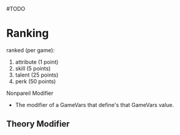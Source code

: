#TODO
# Ranking
ranked (per game):
1. attribute (1 point)
2. skill (5 points)
3. talent (25 points)
4. perk (50 points)

Nonpareil Modifier
- The modifier of a GameVars that define's that GameVars value.

Theory Modifier
- 